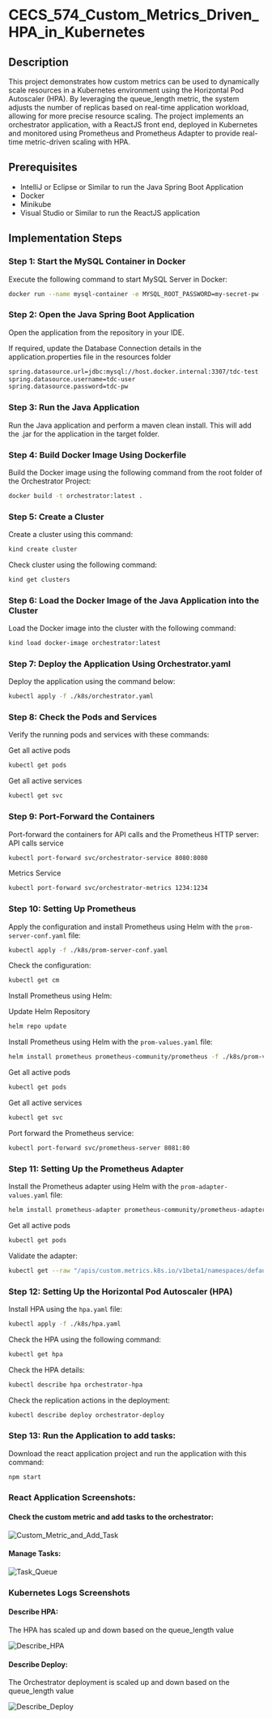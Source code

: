 # CECS_574_Custom_Metrics_Driven_HPA_in_Kubernetes

## Description

This project demonstrates how custom metrics can be used to dynamically scale resources in a Kubernetes environment using the Horizontal Pod Autoscaler (HPA). By leveraging the queue_length metric, the system adjusts the number of replicas based on real-time application workload, allowing for more precise resource scaling. The project implements an orchestrator application, with a ReactJS front end, deployed in Kubernetes and monitored using Prometheus and Prometheus Adapter to provide real-time metric-driven scaling with HPA.

## Prerequisites

- IntelliJ or Eclipse or Similar to run the Java Spring Boot Application
- Docker
- Minikube
- Visual Studio or Similar to run the ReactJS application

## Implementation Steps

### Step 1: Start the MySQL Container in Docker

Execute the following command to start MySQL Server in Docker:

```bash
docker run --name mysql-container -e MYSQL_ROOT_PASSWORD=my-secret-pw -e MYSQL_DATABASE=tdc-test -e MYSQL_USER=tdc-user -e MYSQL_PASSWORD=tdc-pw -p 3307:3306 -d mysql:8-oracle
```

### Step 2: Open the Java Spring Boot Application

Open the application from the repository in your IDE.

If required, update the Database Connection details in the application.properties file in the resources folder

```bash
spring.datasource.url=jdbc:mysql://host.docker.internal:3307/tdc-test
spring.datasource.username=tdc-user
spring.datasource.password=tdc-pw
```

### Step 3: Run the Java Application

Run the Java application and perform a maven clean install. This will add the .jar for the application in the target folder.

### Step 4: Build Docker Image Using Dockerfile

Build the Docker image using the following command from the root folder of the Orchestrator Project:

```bash
docker build -t orchestrator:latest .
```

### Step 5: Create a Cluster

Create a cluster using this command:

```bash
kind create cluster
```

Check cluster using the following command:

```bash
kind get clusters
```

### Step 6: Load the Docker Image of the Java Application into the Cluster

Load the Docker image into the cluster with the following command:

```bash
kind load docker-image orchestrator:latest
```

### Step 7: Deploy the Application Using Orchestrator.yaml

Deploy the application using the command below:

```bash
kubectl apply -f ./k8s/orchestrator.yaml
```

### Step 8: Check the Pods and Services

Verify the running pods and services with these commands:

Get all active pods
```bash
kubectl get pods
```
Get all active services
```bash
kubectl get svc
```

### Step 9: Port-Forward the Containers

Port-forward the containers for API calls and the Prometheus HTTP server:
API calls service
```bash
kubectl port-forward svc/orchestrator-service 8080:8080
```

Metrics Service
```bash
kubectl port-forward svc/orchestrator-metrics 1234:1234
```



### Step 10: Setting Up Prometheus

Apply the configuration and install Prometheus using Helm with the `prom-server-conf.yaml` file:

```bash
kubectl apply -f ./k8s/prom-server-conf.yaml
```

Check the configuration:

```bash
kubectl get cm
```

Install Prometheus using Helm:

Update Helm Repository

```bash
helm repo update
```

Install Prometheus using Helm with the `prom-values.yaml` file:
```bash
helm install prometheus prometheus-community/prometheus -f ./k8s/prom-values.yaml
```
Get all active pods
```bash
kubectl get pods
```
Get all active services
```bash
kubectl get svc
```
Port forward the Prometheus service:

```bash
kubectl port-forward svc/prometheus-server 8081:80
```

### Step 11: Setting Up the Prometheus Adapter

Install the Prometheus adapter using Helm with the `prom-adapter-values.yaml` file:

```bash
helm install prometheus-adapter prometheus-community/prometheus-adapter -f ./k8s/prom-adapter-values.yaml
```

Get all active pods
```bash
kubectl get pods
```

Validate the adapter:

```bash
kubectl get --raw "/apis/custom.metrics.k8s.io/v1beta1/namespaces/default/pods/*/queue_length"
```

### Step 12: Setting Up the Horizontal Pod Autoscaler (HPA)

Install HPA using the `hpa.yaml` file:

```bash
kubectl apply -f ./k8s/hpa.yaml
```

Check the HPA using the following command:

```bash
kubectl get hpa
```

Check the HPA details:

```bash
kubectl describe hpa orchestrator-hpa
```

Check the replication actions in the deployment:

```bash
kubectl describe deploy orchestrator-deploy
```

### Step 13: Run the Application to add tasks:

Download the react application project and run the application with this command:

```bash
npm start
```

### React Application Screenshots:

#### Check the custom metric and add tasks to the orchestrator:

![Custom_Metric_and_Add_Task](https://github.com/itsaravindanand/CECS_574_Custom_Metrics_Driven_HPA_in_Kubernetes/blob/main/Project_Files/Documentation/Screenshots/Checking_Custom_Metric_and_add_task.png)

#### Manage Tasks:

![Task_Queue](https://github.com/itsaravindanand/CECS_574_Custom_Metrics_Driven_HPA_in_Kubernetes/blob/main/Project_Files/Documentation/Screenshots/Task_Queue.png)

### Kubernetes Logs Screenshots

#### Describe HPA:

The HPA has scaled up and down based on the queue_length value

![Describe_HPA](https://github.com/itsaravindanand/CECS_574_Custom_Metrics_Driven_HPA_in_Kubernetes/blob/main/Project_Files/Documentation/Screenshots/Describe_HPA_Changes.png)

#### Describe Deploy:

The Orchestrator deployment is scaled up and down based on the queue_length value

![Describe_Deploy](https://github.com/itsaravindanand/CECS_574_Custom_Metrics_Driven_HPA_in_Kubernetes/blob/main/Project_Files/Documentation/Screenshots/Describe_Deploy_Changes.png)



